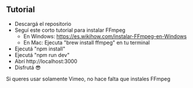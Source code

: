 ## Tutorial

- Descargá el repositorio
- Seguí este corto tutorial para instalar FFmpeg
  - En Windows: https://es.wikihow.com/instalar-FFmpeg-en-Windows
  - En Mac: Ejecuta "brew install ffmpeg" en tu terminal
- Ejecutá "npm install"
- Ejecutá "npm run dev"
- Abrí http://localhost:3000
- Disfrutá 😎

Si queres usar solamente Vimeo, no hace falta que instales FFmpeg

